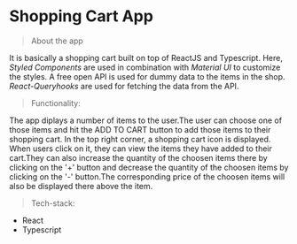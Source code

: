 # Shopping Cart App

>About the app

It is basically a shopping cart built on top of ReactJS and Typescript. Here, *Styled Components* are used in combination with *Material UI* to customize the styles. A free open API is used for dummy data to the items in the shop. *React-Queryhooks* are used for fetching the data from the API.

>Functionality:

The app diplays a number of items to the user.The user can  choose  one of those items and hit the ADD TO CART button to add those items to their shopping cart. In the top right corner, a shopping cart icon is displayed. When users click on it, they can view the items they have added to their cart.They can also increase the quantity of the choosen items there by clicking on the '+' button  and decrease the quantity of the choosen items by clicking on the '-' button.The corresponding price of the choosen items will also be displayed there above the item. 

>Tech-stack:

* React
* Typescript